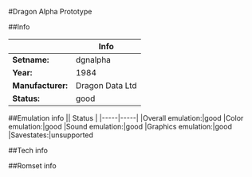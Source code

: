 #Dragon Alpha Prototype

##Info

||Info|
|-----|-----|
|**Setname:**|dgnalpha
|**Year:**|1984
|**Manufacturer:**|Dragon Data Ltd
|**Status:**|good

##Emulation info
|| Status |
|-----|-----|
|Overall emulation:|good
|Color emulation:|good
|Sound emulation:|good
|Graphics emulation:|good
|Savestates:|unsupported

##Tech info

##Romset info

<!--- START OF EDITED COMMENT DO NOT TOUCH TEXT ABOVE-->
